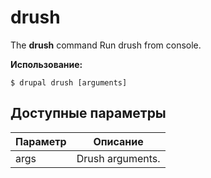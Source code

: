 # drush
The **drush** command Run drush from console.

**Использование:**
```
$ drupal drush [arguments] 
```

## Доступные параметры
Параметр | Описание
---------|-------------
args | Drush arguments.
